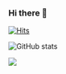 ### Hi there 👋

<!--
**EuniceYou12/EuniceYou12** is a ✨ _special_ ✨ repository because its `README.md` (this file) appears on your GitHub profile.

Here are some ideas to get you started:

- 🔭 I’m currently working on ...
- 🌱 I’m currently learning ...
- 👯 I’m looking to collaborate on ...
- 🤔 I’m looking for help with ...
- 💬 Ask me about ...
- 📫 How to reach me: ...
- 😄 Pronouns: ...
- ⚡ Fun fact: ...
-->

[![Hits](https://hits.seeyoufarm.com/api/count/incr/badge.svg?url=https%3A%2F%2Fgithub.com%2FEuniceYou12%2FEuniceYou12&count_bg=%23A895E3&title_bg=%235CD7ED&icon=&icon_color=%230109A6&title=hits&edge_flat=false)](https://hits.seeyoufarm.com)

![ GitHub stats](https://github-readme-stats.vercel.app/api?username=EuniceYou12&show_icons=true&theme=radical)

![](./profile-3d-contrib/profile-3d-contrib/profile-south-season-animate.svg)
